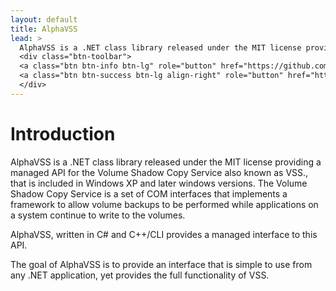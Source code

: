 ```yaml
---
layout: default
title: AlphaVSS
lead: >
  AlphaVSS is a .NET class library released under the MIT license providing a managed API for the Volume Shadow Copy Service also known as VSS. The Volume Shadow Copy Service is a set of COM interfaces that implements a framework to allow volume backups to be performed while applications on a system continue to write to the volumes.
  <div class="btn-toolbar">
  <a class="btn btn-info btn-lg" role="button" href="https://github.com/alphaleonis/AlphaVSS/releases/latest">Download Now &raquo;</a>
  <a class="btn btn-success btn-lg align-right" role="button" href="https://github.com/alphaleonis/AlphaVSS/">Fork on GitHub &raquo;</a>
  </div>
---
```


# Introduction

AlphaVSS is a .NET class library released under the MIT license providing a managed API for the Volume Shadow Copy Service also known as VSS., that is included in Windows XP and later windows versions. The Volume Shadow Copy Service is a set of COM interfaces that implements a framework to allow volume backups to be performed while applications on a system continue to write to the volumes.

AlphaVSS, written in C# and C++/CLI provides a managed interface to this API.

The goal of AlphaVSS is to provide an interface that is simple to use from any .NET application, yet provides the full functionality of VSS.
